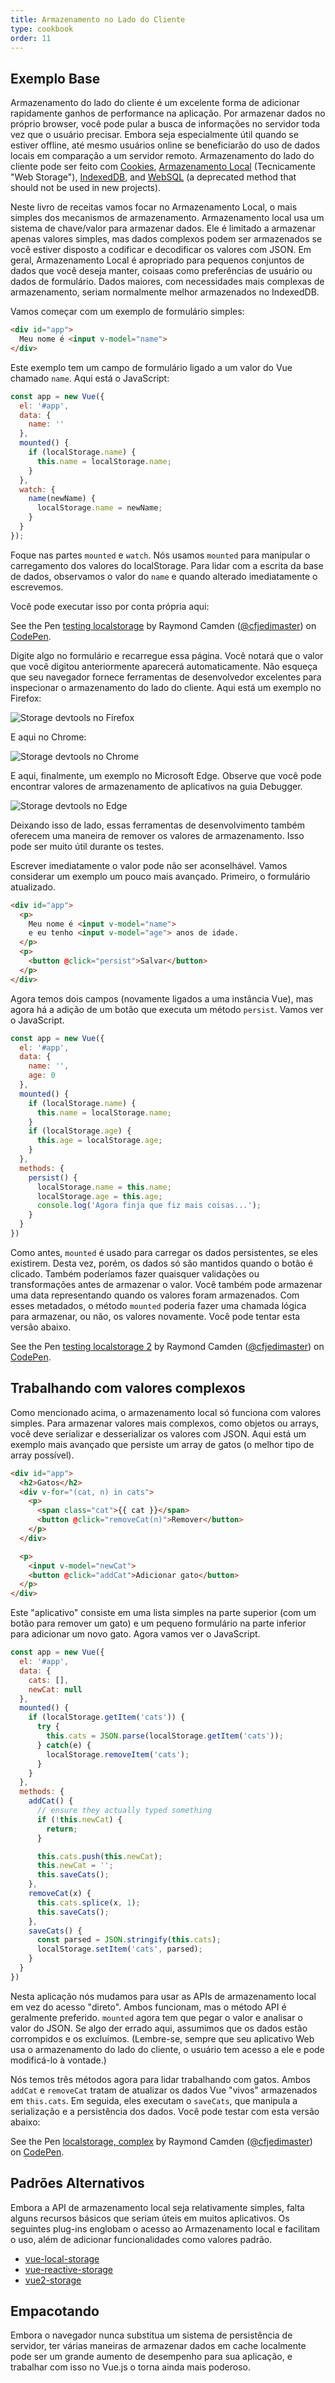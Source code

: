 ```yaml
---
title: Armazenamento no Lado do Cliente
type: cookbook
order: 11
---
```


<!-- <p class="tip">**Nota da Equipe de Tradução**
Este arquivo ainda não foi traduzido! Leia a versão original em inglês a seguir e, se puder, colabore com sua tradução: acesse [nosso projeto no GitHub](https://github.com/vuejs-br/br.vuejs.org/issues), avise que irá contribuir e inicie a tradução. Sua participação é muito importante!</p> -->

## Exemplo Base

Armazenamento do lado do cliente é um excelente forma de adicionar rapidamente ganhos de performance na aplicação. Por armazenar dados no próprio browser, você pode pular a busca de informações no servidor toda vez que o usuário precisar. Embora seja especialmente útil quando se estiver offline, até mesmo usuários online se beneficiarão do uso de dados locais em comparação a um servidor remoto. Armazenamento do lado do cliente pode ser feito com [Cookies](https://developer.mozilla.org/pt-BR/docs/Web/HTTP/Cookies), [Armazenamento Local](https://developer.mozilla.org/pt-BR/docs/Web/API/Web_Storage_API_pt_br) (Tecnicamente "Web Storage"), [IndexedDB](https://developer.mozilla.org/pt-BR/docs/IndexedDB), and [WebSQL](https://www.w3.org/TR/webdatabase/) (a deprecated method that should not be used in new projects).

Neste livro de receitas vamos focar no Armazenamento Local, o mais simples dos mecanismos de armazenamento. Armazenamento local usa um sistema de chave/valor para armazenar dados. Ele é limitado a armazenar apenas valores simples, mas dados complexos podem ser armazenados se você estiver disposto a codificar e decodificar os valores com JSON. Em geral, Armazenamento Local é apropriado para pequenos conjuntos de dados que você deseja manter, coisaas como preferências de usuário ou dados de formulário. Dados maiores, com necessidades mais complexas de armazenamento, seriam normalmente melhor armazenados no IndexedDB.

Vamos começar com um exemplo de formulário simples:

``` html
<div id="app">
  Meu nome é <input v-model="name">
</div>
```

Este exemplo tem um campo de formulário ligado a um valor do Vue chamado `name`. Aqui está o JavaScript:

``` js
const app = new Vue({
  el: '#app',
  data: {
    name: ''
  },
  mounted() {
    if (localStorage.name) {
      this.name = localStorage.name;
    }
  },
  watch: {
    name(newName) {
      localStorage.name = newName;
    }
  }
});
```

Foque nas partes `mounted` e `watch`. Nós usamos `mounted` para manipular o carregamento dos valores do localStorage. Para lidar com a escrita da base de dados, observamos o valor do `name` e quando alterado imediatamente o escrevemos.

Você pode executar isso por conta própria aqui:

<p data-height="265" data-theme-id="0" data-slug-hash="KodaKb" data-default-tab="js,result" data-user="cfjedimaster" data-embed-version="2" data-pen-title="testing localstorage" class="codepen">See the Pen <a href="https://codepen.io/cfjedimaster/pen/KodaKb/">testing localstorage</a> by Raymond Camden (<a href="https://codepen.io/cfjedimaster">@cfjedimaster</a>) on <a href="https://codepen.io">CodePen</a>.</p>
<script async src="https://static.codepen.io/assets/embed/ei.js"></script>

Digite algo no formulário e recarregue essa página. Você notará que o valor que você digitou anteriormente aparecerá automaticamente. Não esqueça que seu navegador fornece ferramentas de desenvolvedor excelentes para inspecionar o armazenamento do lado do cliente. Aqui está um exemplo no Firefox: 

![Storage devtools no Firefox](/images/devtools-storage.png)

E aqui no Chrome:

![Storage devtools no Chrome](/images/devtools-storage-chrome.png)

E aqui, finalmente, um exemplo no Microsoft Edge. Observe que você pode encontrar valores de armazenamento de aplicativos na guia Debugger.

![Storage devtools no Edge](/images/devtools-storage-edge.png)

<p class="tip">Deixando isso de lado, essas ferramentas de desenvolvimento também oferecem uma maneira de remover os valores de armazenamento. Isso pode ser muito útil durante os testes.</p>

Escrever imediatamente o valor pode não ser aconselhável. Vamos considerar um exemplo um pouco mais avançado. Primeiro, o formulário atualizado.

``` html
<div id="app">
  <p>
    Meu nome é <input v-model="name">
    e eu tenho <input v-model="age"> anos de idade.
  </p>
  <p>
    <button @click="persist">Salvar</button>
  </p>
</div>
```

Agora temos dois campos (novamente ligados a uma instância Vue), mas agora há a adição de um botão que executa um método `persist`. Vamos ver o JavaScript.

``` js
const app = new Vue({
  el: '#app',
  data: {
    name: '',
    age: 0
  },
  mounted() {
    if (localStorage.name) {
      this.name = localStorage.name;
    }
    if (localStorage.age) {
      this.age = localStorage.age;
    }
  },
  methods: {
    persist() {
      localStorage.name = this.name;
      localStorage.age = this.age;
      console.log('Agora finja que fiz mais coisas...');
    }
  }
})
```

Como antes, `mounted` é usado para carregar os dados persistentes, se eles existirem. Desta vez, porém, os dados só são mantidos quando o botão é clicado. Também poderíamos fazer quaisquer validações ou transformações antes de armazenar o valor. Você também pode armazenar uma data representando quando os valores foram armazenados. Com esses metadados, o método `mounted` poderia fazer uma chamada lógica para armazenar, ou não, os valores novamente. Você pode tentar esta versão abaixo.

<p data-height="265" data-theme-id="0" data-slug-hash="rdOjLN" data-default-tab="js,result" data-user="cfjedimaster" data-embed-version="2" data-pen-title="testing localstorage 2" class="codepen">See the Pen <a href="https://codepen.io/cfjedimaster/pen/rdOjLN/">testing localstorage 2</a> by Raymond Camden (<a href="https://codepen.io/cfjedimaster">@cfjedimaster</a>) on <a href="https://codepen.io">CodePen</a>.</p>
<script async src="https://static.codepen.io/assets/embed/ei.js"></script>

## Trabalhando com valores complexos

Como mencionado acima, o armazenamento local só funciona com valores simples. Para armazenar valores mais complexos, como objetos ou arrays, você deve serializar e desserializar os valores com JSON. Aqui está um exemplo mais avançado que persiste um array de gatos (o melhor tipo de array possível).

``` html
<div id="app">
  <h2>Gatos</h2>
  <div v-for="(cat, n) in cats">
    <p>
      <span class="cat">{{ cat }}</span>
      <button @click="removeCat(n)">Remover</button>
    </p>
  </div>

  <p>
    <input v-model="newCat">
    <button @click="addCat">Adicionar gato</button>
  </p>
</div>
```

Este "aplicativo" consiste em uma lista simples na parte superior (com um botão para remover um gato) e um pequeno formulário na parte inferior para adicionar um novo gato. Agora vamos ver o JavaScript.

``` js
const app = new Vue({
  el: '#app',
  data: {
    cats: [],
    newCat: null
  },
  mounted() {
    if (localStorage.getItem('cats')) {
      try {
        this.cats = JSON.parse(localStorage.getItem('cats'));
      } catch(e) {
        localStorage.removeItem('cats');
      }
    }
  },
  methods: {
    addCat() {
      // ensure they actually typed something
      if (!this.newCat) {
        return;
      }

      this.cats.push(this.newCat);
      this.newCat = '';
      this.saveCats();
    },
    removeCat(x) {
      this.cats.splice(x, 1);
      this.saveCats();
    },
    saveCats() {
      const parsed = JSON.stringify(this.cats);
      localStorage.setItem('cats', parsed);
    }
  }
})
```

Nesta aplicação nós mudamos para usar as APIs de armazenamento local em vez do acesso "direto". Ambos funcionam, mas o método API é geralmente preferido. `mounted` agora tem que pegar o valor e analisar o valor do JSON. Se algo der errado aqui, assumimos que os dados estão corrompidos e os excluímos. (Lembre-se, sempre que seu aplicativo Web usa o armazenamento do lado do cliente, o usuário tem acesso a ele e pode modificá-lo à vontade.)

Nós temos três métodos agora para lidar trabalhando com gatos. Ambos `addCat` e `removeCat` tratam de atualizar os dados Vue "vivos" armazenados em `this.cats`. Em seguida, eles executam o `saveCats`, que manipula a serialização e a persistência dos dados. Você pode testar com esta versão abaixo:

<p data-height="265" data-theme-id="0" data-slug-hash="qoYbyW" data-default-tab="js,result" data-user="cfjedimaster" data-embed-version="2" data-pen-title="localstorage, complex" class="codepen">See the Pen <a href="https://codepen.io/cfjedimaster/pen/qoYbyW/">localstorage, complex</a> by Raymond Camden (<a href="https://codepen.io/cfjedimaster">@cfjedimaster</a>) on <a href="https://codepen.io">CodePen</a>.</p>
<script async src="https://static.codepen.io/assets/embed/ei.js"></script>

## Padrões Alternativos

Embora a API de armazenamento local seja relativamente simples, falta alguns recursos básicos que seriam úteis em muitos aplicativos. Os seguintes plug-ins englobam o acesso ao Armazenamento local e facilitam o uso, além de adicionar funcionalidades como valores padrão.

* [vue-local-storage](https://github.com/pinguinjkeke/vue-local-storage)
* [vue-reactive-storage](https://github.com/ropbla9/vue-reactive-storage)
* [vue2-storage](https://github.com/yarkovaleksei/vue2-storage)

## Empacotando

Embora o navegador nunca substitua um sistema de persistência de servidor, ter várias maneiras de armazenar dados em cache localmente pode ser um grande aumento de desempenho para sua aplicação, e trabalhar com isso no Vue.js o torna ainda mais poderoso.
